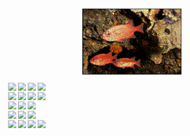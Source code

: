 <div align="center">

<img src="fishs.gif" alt="fishes, swimming" width="40%" height="auto"/><br>

<!--   https://user-images.githubusercontent.com/106050281/181859845-f7a90d61-3322-45ee-a82b-fafec1c35926.mp4 -->

</div>
<div align="left">
  
<img src="https://img.shields.io/badge/javascript-040404.svg?style=for-the-badge&logo=javascript&logoColor=white"/>
<img src="https://img.shields.io/badge/node.js-040404?style=for-the-badge&logo=node.js&logoColor=white"/>
<img src="https://img.shields.io/badge/react-040404.svg?style=for-the-badge&logo=react&logoColor=white"/>
<img src="https://img.shields.io/badge/redux-040404.svg?style=for-the-badge&logo=redux&logoColor=white"/>
<br>
<img src="https://img.shields.io/badge/c%23-040404.svg?style=for-the-badge&logo=c-sharp&logoColor=white"/>
<img src="https://img.shields.io/badge/.NET-040404?style=for-the-badge&logo=.net&logoColor=white"/>
<img src="https://img.shields.io/badge/c++-040404.svg?style=for-the-badge&logo=c%2B%2B&logoColor=white"/>
<img src="https://img.shields.io/badge/VIM-040404.svg?style=for-the-badge&logo=vim&logoColor=white"/>
<br>
<img src="https://img.shields.io/badge/html5-040404.svg?style=for-the-badge&logo=html5&logoColor=white"/>
<img src="https://img.shields.io/badge/css3-040404.svg?style=for-the-badge&logo=css3&logoColor=white"/>
<img src="https://img.shields.io/badge/bootstrap-040404.svg?style=for-the-badge&logo=bootstrap&logoColor=white"/>
<br>
<img src="https://img.shields.io/badge/Firebase-040404?style=for-the-badge&logo=Firebase&logoColor=white"/>
<img src="https://img.shields.io/badge/mysql-040404.svg?style=for-the-badge&logo=mysql&logoColor=white"/>
<img src="https://img.shields.io/badge/-Swagger-040404?style=for-the-badge&logo=swagger&logoColor=white"/>
<br>
<img src="https://img.shields.io/badge/Visual%20Studio%20Code-040404.svg?style=for-the-badge&logo=visual-studio-code&logoColor=white"/>
<img src="https://img.shields.io/badge/Visual%20Studio-040404.svg?style=for-the-badge&logo=visual-studio&logoColor=white"/>
<img src="https://img.shields.io/badge/azure-040404.svg?style=for-the-badge&logo=microsoftazure&logoColor=white"/>
<img src="https://img.shields.io/badge/IntelliJIDEA-040404.svg?style=for-the-badge&logo=intellij-idea&logoColor=white"/>

</div>
